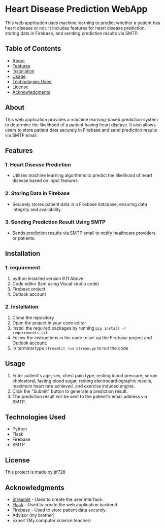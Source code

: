 # Heart Disease Prediction WebApp

This web application uses machine learning to predict whether a patient has heart disease or not. It includes features for heart disease prediction, storing data in Firebase, and sending prediction results via SMTP.

## Table of Contents

- [About](#about)
- [Features](#features)
- [Installation](#installation)
- [Usage](#usage)
- [Technologies Used](#technologies-used)
- [License](#license)
- [Acknowledgments](#Acknowledgments)

## About

This web application provides a machine learning-based prediction system to determine the likelihood of a patient having heart disease. It also allows users to store patient data securely in Firebase and send prediction results via SMTP email.

## Features

### 1. Heart Disease Prediction

- Utilizes machine learning algorithms to predict the likelihood of heart disease based on input features.

### 2. Storing Data in Firebase

- Securely stores patient data in a Firebase database, ensuring data integrity and availability.

### 3. Sending Prediction Result Using SMTP

- Sends prediction results via SMTP email to notify healthcare providers or patients.

## Installation

### 1. requirement
1. python installed version 9.11 Above
2. Code editor (Iam using Visual studio code)
3. Firebase project 
4. Outlook account 

### 2. Installation
1. Clone the repository 
2. Open the project in your code editor
3. Install the required packages by running `pip install -r requirements.txt`
4. Follow the instructions in the code to set up the Firebase project and Outlook account.
6. In terminal type `streamlit run stream.py` to run the code 
## Usage

1. Enter patient's age, sex, chest pain type, resting blood pressure, serum cholestoral, fasting blood sugar, resting electrocardiographic results, maximum heart rate achieved, and exercise induced angina.
2. Click the "Submit" button to generate a prediction result.
3. The prediction result will be sent to the patient's email address via SMTP.

## Technologies Used

- Python
- Flask
- Firebase
- SMTP

## License

This project is made by jtf728 

## Acknowledgments

- [Streamlit](https://streamlit.io/) - Used to create the user interface.
- [Flask](https://flask.palletsprojects.com/) - Used to create the web application backend.
- [Firebase](https://firebase.google.com/) - Used to store patient data securely.
- Advisor (my brother)
- Expert (My computer science teacher)
